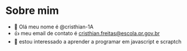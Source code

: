 # Sobre mim

- 👋 Olá meu nome é @cristhian-1A
- 👍 meu email de contato é cristhian.freitas@escola.pr.gov.br
- 🌱 estou interessado a aprender a programar em javascript e scraptch

<!---
cristhian-1A/cristhian-1A is a ✨ special ✨ repository because its `README.md` (this file) appears on your GitHub profile.
You can click the Preview link to take a look at your changes.
--->
